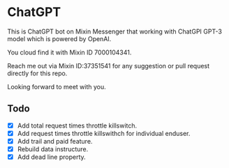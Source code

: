 # ChatGPT

This is ChatGPT bot on Mixin Messenger that working with ChatGPI GPT-3 model which is powered by OpenAI.

You cloud find it with Mixin ID 7000104341.

Reach me out via Mixin ID:37351541 for any suggestion or pull request directly for this repo.

Looking forward to meet with you.

## Todo

- [x] Add total request times throttle killswitch.
- [x] Add request times throttle killswithch for individual enduser.
- [x] Add trail and paid feature.
- [x] Rebuild data instructure.
- [x] Add dead line property.